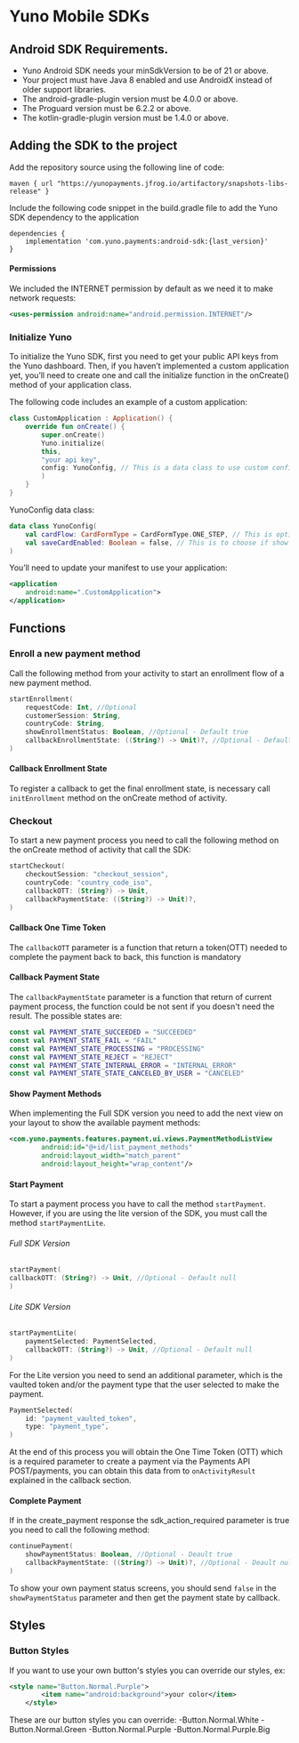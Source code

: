 
# Yuno Mobile SDKs
## Android SDK Requirements.

- Yuno Android SDK needs your minSdkVersion to be of 21 or above.
- Your project must have Java 8 enabled and use AndroidX instead of older support libraries.
- The android-gradle-plugin version must be 4.0.0 or above. 
- The Proguard version must be 6.2.2 or above. 
- The kotlin-gradle-plugin version must be 1.4.0 or above.

## Adding the SDK to the project
Add the repository source using the following line of code:

```Gradle
maven { url "https://yunopayments.jfrog.io/artifactory/snapshots-libs-release" }
```

Include the following code snippet in the build.gradle file to add the Yuno SDK dependency to the application

```Gradle 
dependencies {
    implementation 'com.yuno.payments:android-sdk:{last_version}'
}
```
#### Permissions
We included the INTERNET permission by default as we need it to make network requests:

```xml 
<uses-permission android:name="android.permission.INTERNET"/>
```

### Initialize Yuno
To initialize the Yuno SDK, first you need to get your public API keys from the Yuno dashboard. Then, if you haven’t implemented a custom application yet, you’ll need to create one and call the initialize function in the onCreate() method of your application class.

The following code includes an example of a custom application:

```kotlin 
class CustomApplication : Application() {
    override fun onCreate() {
        super.onCreate()
        Yuno.initialize(
        this, 
        "your api key",
        config: YunoConfig, // This is a data class to use custom configs in the SDK.
        )
    }
}
```

YunoConfig data class:

```kotlin 
data class YunoConfig(
    val cardFlow: CardFormType = CardFormType.ONE_STEP, // This is optional, CardFormType.ONE_STEP by default, this is to choose Payment and Enrollment Card flow.
    val saveCardEnabled: Boolean = false, // This is to choose if show save card checkbox on cards flows.
)
```

You’ll need to update your manifest to use your application:
```XML 
<application
    android:name=".CustomApplication">
</application>
```

## Functions
### Enroll a new payment method
Call the following method from your activity to start an enrollment flow of a new payment method.
```Kotlin 
startEnrollment(
    requestCode: Int, //Optional
    customerSession: String,
    countryCode: String,
    showEnrollmentStatus: Boolean, //Optional - Default true
    callbackEnrollmentState: ((String?) -> Unit)?, //Optional - Default null | To register this callback is a must to call ```initEnrollment``` method on the onCreate method of activity.
)
```
#### Callback Enrollment State
To register a callback to get the final enrollment state, is necessary call ```initEnrollment``` method on the onCreate method of activity.

### Checkout
To start a new payment process you need to call the following method on the onCreate method of activity that call the SDK:

```Kotlin 
startCheckout(
    checkoutSession: "checkout_session",
    countryCode: "country_code_iso",
    callbackOTT: (String?) -> Unit,
    callbackPaymentState: ((String?) -> Unit)?,
)
```
#### Callback One Time Token
The ```callbackOTT``` parameter is a function that return a token(OTT) needed to complete the payment back to back, this function is mandatory

#### Callback Payment State
The ```callbackPaymentState``` parameter is a function that return of current payment process, the function could be not sent if you doesn't need the result. The possible states are:
```Kotlin 
const val PAYMENT_STATE_SUCCEEDED = "SUCCEEDED"
const val PAYMENT_STATE_FAIL = "FAIL"
const val PAYMENT_STATE_PROCESSING = "PROCESSING"
const val PAYMENT_STATE_REJECT = "REJECT"
const val PAYMENT_STATE_INTERNAL_ERROR = "INTERNAL_ERROR"
const val PAYMENT_STATE_STATE_CANCELED_BY_USER = "CANCELED"
```

#### Show Payment Methods
When implementing the Full  SDK version you need to add the next view on your layout to show the available payment methods:

```XML 
<com.yuno.payments.features.payment.ui.views.PaymentMethodListView
        android:id="@+id/list_payment_methods"
        android:layout_width="match_parent"
        android:layout_height="wrap_content"/>
```

#### Start Payment
To start a payment process you have to call the method `startPayment`. However,  if you are using the lite version of the SDK, you must call the method `startPaymentLite`.

###### Full SDK Version
```Kotlin 
startPayment(
callbackOTT: (String?) -> Unit, //Optional - Default null
)
```
###### Lite SDK Version
```Kotlin 
startPaymentLite(
    paymentSelected: PaymentSelected,
    callbackOTT: (String?) -> Unit, //Optional - Default null
)
```
For the Lite version you need to send an additional parameter,  which is the vaulted token and/or the payment type that the user selected to make the payment.

```Kotlin 
PaymentSelected(  
    id: "payment_vaulted_token",  
    type: "payment_type",  
)
```
At the end of this process you will obtain the One Time Token (OTT) which is a required parameter to create a payment via the Payments API POST/payments, you can obtain this data  from to `onActivityResult` explained in the callback section.

#### Complete Payment
If in the create_payment response the sdk_action_required parameter is true you need to call the following method:
```Kotlin 
continuePayment(
    showPaymentStatus: Boolean, //Optional - Deault true
    callbackPaymentState: ((String?) -> Unit)?, //Optional - Deault null
)
```
To show your own payment status screens, you should send `false` in the `showPaymentStatus` parameter and then get the payment state by callback.

## Styles
### Button Styles
If you want to use your own button's styles you can override our styles, ex:
```XML 
<style name="Button.Normal.Purple">
        <item name="android:background">your color</item>
    </style>
```

These are our button styles you can override:
-Button.Normal.White
-Button.Normal.Green
-Button.Normal.Purple
-Button.Normal.Purple.Big